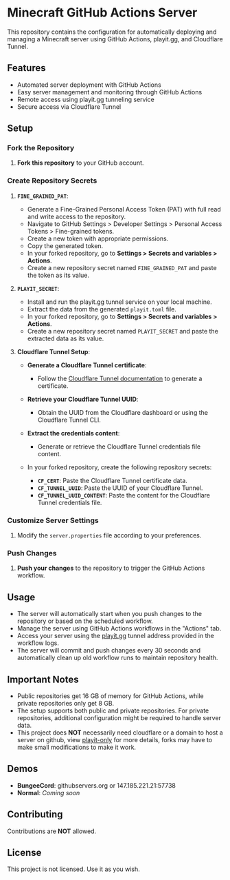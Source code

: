 # Minecraft GitHub Actions Server

This repository contains the configuration for automatically deploying and managing a Minecraft server using GitHub Actions, playit.gg, and Cloudflare Tunnel.

## Features

- Automated server deployment with GitHub Actions
- Easy server management and monitoring through GitHub Actions
- Remote access using playit.gg tunneling service
- Secure access via Cloudflare Tunnel

## Setup

### Fork the Repository

1. **Fork this repository** to your GitHub account.

### Create Repository Secrets

1. **`FINE_GRAINED_PAT`**:
   - Generate a Fine-Grained Personal Access Token (PAT) with full read and write access to the repository.
   - Navigate to GitHub Settings > Developer Settings > Personal Access Tokens > Fine-grained tokens.
   - Create a new token with appropriate permissions.
   - Copy the generated token.
   - In your forked repository, go to **Settings > Secrets and variables > Actions**.
   - Create a new repository secret named `FINE_GRAINED_PAT` and paste the token as its value.

2. **`PLAYIT_SECRET`**:
   - Install and run the playit.gg tunnel service on your local machine.
   - Extract the data from the generated `playit.toml` file.
   - In your forked repository, go to **Settings > Secrets and variables > Actions**.
   - Create a new repository secret named `PLAYIT_SECRET` and paste the extracted data as its value.

3. **Cloudflare Tunnel Setup**:
   - **Generate a Cloudflare Tunnel certificate**:
     - Follow the [Cloudflare Tunnel documentation](https://developers.cloudflare.com/cloudflare-one/connections/connect-apps/) to generate a certificate.
   - **Retrieve your Cloudflare Tunnel UUID**:
     - Obtain the UUID from the Cloudflare dashboard or using the Cloudflare Tunnel CLI.
   - **Extract the credentials content**:
     - Generate or retrieve the Cloudflare Tunnel credentials file content.

   - In your forked repository, create the following repository secrets:
     - **`CF_CERT`**: Paste the Cloudflare Tunnel certificate data.
     - **`CF_TUNNEL_UUID`**: Paste the UUID of your Cloudflare Tunnel.
     - **`CF_TUNNEL_UUID_CONTENT`**: Paste the content for the Cloudflare Tunnel credentials file.

### Customize Server Settings

1. Modify the `server.properties` file according to your preferences.

### Push Changes

1. **Push your changes** to the repository to trigger the GitHub Actions workflow.

## Usage

- The server will automatically start when you push changes to the repository or based on the scheduled workflow.
- Manage the server using GitHub Actions workflows in the "Actions" tab.
- Access your server using the [playit.gg](https://playit.gg) tunnel address provided in the workflow logs.
- The server will commit and push changes every 30 seconds and automatically clean up old workflow runs to maintain repository health.

## Important Notes

- Public repositories get 16 GB of memory for GitHub Actions, while private repositories only get 8 GB.
- The setup supports both public and private repositories. For private repositories, additional configuration might be required to handle server data.
- This project does **NOT** necessarily need cloudflare or a domain to host a server on github, view [playit-only](https://github.com/Briiqn/Actions-Server/tree/playit-only) for more details, forks may have to make small modifications to make it work.
## Demos

- **BungeeCord**: githubservers.org  or 147.185.221.21:57738
- **Normal**: *Coming soon*

## Contributing

Contributions are **NOT** allowed.

## License

This project is not licensed. Use it as you wish.
